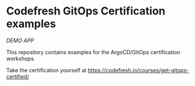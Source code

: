# Codefresh GitOps Certification examples

*DEMO APP*

This repository contains examples for the ArgoCD/GitOps
certification workshops.

Take the certification yourself at https://codefresh.io/courses/get-gitops-certified/
